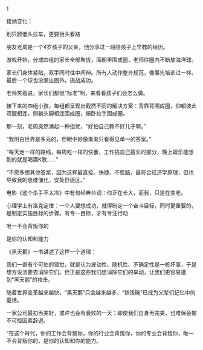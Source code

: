    

1

接纳变化：

别只顾低头拉车，更要抬头看路

朋友老周是一个4岁孩子的父亲，他分享过一段陪孩子上早教的经历。

游戏开始，分成四组的家长全部聚拢，面朝里围成圈，老师往圈内不断放海洋球。

家长们身体紧贴，双手同时往中间伸。所有人动作整齐规范，像事先培训过一样。最后一个球也没漏出圈外，挑战成功。

老师笑着说，家长们都很“标准”啊，来看看孩子们会怎么做。

接下来的四组小孩，每组都呈现出截然不同的解决方案：背靠背围成圈，仰躺彼此双腿相连，侧躺头脚相连围成圈，俯卧拉手围成圈。

那一刻，老周突然涌起一种担忧，“好怕自己教不好儿子啊。”

“我明白世界是多元的，但眼中好像渐渐只看得见单一的答案。”

“每天走一样的路线，每周吃一样的快餐，工作挑自己擅长的部分，晚上娱乐能想到的就是喝酒K歌……”

“不愿多想其他答案，因为这样最直接、快捷、不费脑，最符合经济学原理，但也导致我的思维僵化，安处舒适区。”

电影《这个杀手不太冷》中有句经典台词：你正在长大，而我，只是在变老。

心理学上有洛克定律：一个人要想成功，就得制定一个奋斗目标，同时更重要的，是制定实施目标的步骤。有专一目标，才有专注行动

唯一不会背叛你的

是你的认知和能力

《黑天鹅》一书讲述了这样一个道理：

我们一直有个可怕的错觉，就是认为波动性、随机性、不确定性是一桩坏事，于是想方设法要去消除它们。但正是这些我们想消除它们的举动，让我们更容易遭到“黑天鹅”的攻击。

随着世界变革越来越快，“黑天鹅”只会越来越多，“铁饭碗”已成为父辈们记忆中的童话。

一家公司最初再美好，或许也会有衰败的一天；即使我们自身再完美，也难保会被不可控因素辞退。

“在这个时代，你的工作会背叛你，你的行业会背叛你，你的专业会背叛你，唯一不会背叛你的，是你的认知和你的能力。